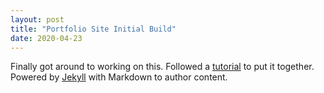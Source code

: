 ```yaml
---
layout: post
title: "Portfolio Site Initial Build"
date: 2020-04-23
---
```


Finally got around to working on this. Followed a [tutorial](http://jmcglone.com/guides/github-pages/) to put it together.
Powered by [Jekyll](http://jekyllrb.com) with Markdown to author content.
